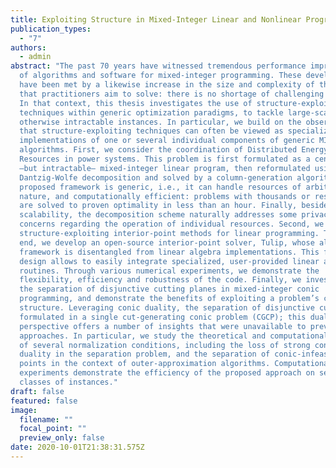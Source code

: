 ```yaml
---
title: Exploiting Structure in Mixed-Integer Linear and Nonlinear Programming
publication_types:
  - "7"
authors:
  - admin
abstract: "The past 70 years have witnessed tremendous performance improvements
  of algorithms and software for mixed-integer programming. These developments
  have been met by a likewise increase in the size and complexity of the models
  that practitioners aim to solve: there is no shortage of challenging problems.
  In that context, this thesis investigates the use of structure-exploiting
  techniques within generic optimization paradigms, to tackle large-scale or
  otherwise intractable instances. In particular, we build on the observation
  that structure-exploiting techniques can often be viewed as specialized
  implementations of one or several individual components of generic MIP
  algorithms. First, we consider the coordination of Distributed Energy
  Resources in power systems. This problem is first formulated as a centralized
  –but intractable– mixed-integer linear program, then reformulated using
  Dantzig-Wolfe decomposition and solved by a column-generation algorithm. The
  proposed framework is generic, i.e., it can handle resources of arbitrary
  nature, and computationally efficient: problems with thousands or resources
  are solved to proven optimality in less than an hour. Finally, besides
  scalability, the decomposition scheme naturally addresses some privacy
  concerns regarding the operation of individual resources. Second, we focus on
  structure-exploiting interior-point methods for linear programming. To that
  end, we develop an open-source interior-point solver, Tulip, whose algorithmic
  framework is disentangled from linear algebra implementations. This flexible
  design allows to easily integrate specialized, user-provided linear algebra
  routines. Through various numerical experiments, we demonstrate the
  flexibility, efficiency and robustness of the code. Finally, we investigate
  the separation of disjunctive cutting planes in mixed-integer conic
  programming, and demonstrate the benefits of exploiting a problem’s conic
  structure. Leveraging conic duality, the separation of disjunctive cuts is
  formulated in a single cut-generating conic problem (CGCP); this dual
  perspective offers a number of insights that were unavailable to previous
  approaches. In particular, we study the theoretical and computational merits
  of several normalization conditions, including the loss of strong conic
  duality in the separation problem, and the separation of conic-infeasible
  points in the context of outer-approximation algorithms. Computational
  experiments demonstrate the efficiency of the proposed approach on several
  classes of instances."
draft: false
featured: false
image:
  filename: ""
  focal_point: ""
  preview_only: false
date: 2020-10-01T21:38:31.575Z
---
```

